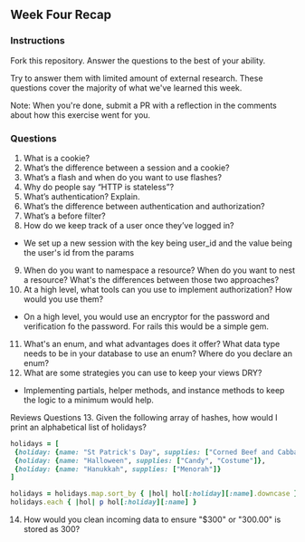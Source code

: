 ## Week Four Recap

### Instructions
Fork this repository. Answer the questions to the best of your ability.

Try to answer them with limited amount of external research. These questions cover the majority of what we've learned this week.

Note: When you're done, submit a PR with a reflection in the comments about how this exercise went for you.

### Questions

1. What is a cookie?
2. What’s the difference between a session and a cookie?
3. What’s a flash and when do you want to use flashes?
4. Why do people say “HTTP is stateless”?
5. What’s authentication? Explain.
6. What’s the difference between authentication and authorization?
7. What’s a before filter?
8. How do we keep track of a user once they’ve logged in?
* We set up a new session with the key being user_id and the value being the user's id from the params
9. When do you want to namespace a resource? When do you want to nest a resource? What's the differences between those two approaches?
10. At a high level, what tools can you use to implement authorization? How would you use them?
* On a high level, you would use an encryptor for the password and verification fo the password. For rails this would be a simple gem.
11. What's an enum, and what advantages does it offer? What data type needs to be in your database to use an enum? Where do you declare an enum?
12. What are some strategies you can use to keep your views DRY?
* Implementing partials, helper methods, and instance methods to keep the logic to a minimum would help.


Reviews Questions 
13. Given the following array of hashes, how would I print an alphabetical list of holidays?
```ruby
holidays = [
 {holiday: {name: "St Patrick's Day", supplies: ["Corned Beef and Cabbage"]},
 {holiday: {name: "Halloween", supplies: ["Candy", "Costume"]},
 {holiday: {name: "Hanukkah", supplies: ["Menorah"]}
]
```  
```ruby
holidays = holidays.map.sort_by { |hol| hol[:holiday][:name].downcase }
holidays.each { |hol| p hol[:holiday][:name] }
```
14. How would you clean incoming data to ensure "$300" or "300.00" is stored as 300? 
